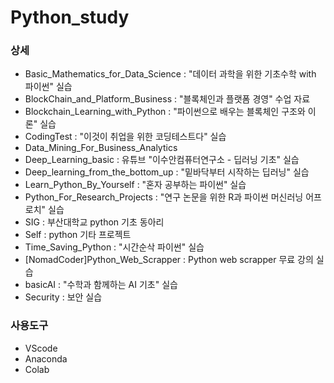 # Python_study
### 상세
- Basic_Mathematics_for_Data_Science : "데이터 과학을 위한 기초수학 with 파이썬" 실습
- BlockChain_and_Platform_Business : "블록체인과 플랫폼 경영" 수업 자료  
- Blockchain_Learning_with_Python : "파이썬으로 배우는 블록체인 구조와 이론" 실습
- CodingTest : "이것이 취업을 위한 코딩테스트다" 실습
- Data_Mining_For_Business_Analytics
- Deep_Learning_basic : 유튜브 "이수안컴퓨터연구소 - 딥러닝 기초" 실습 
- Deep_learning_from_the_bottom_up : "밑바닥부터 시작하는 딥러닝" 실습
- Learn_Python_By_Yourself : "혼자 공부하는 파이썬" 실습
- Python_For_Research_Projects : "연구 논문을 위한 R과 파이썬 머신러닝 어프로치" 실습
- SIG : 부산대학교 python 기초 동아리
- Self : python 기타 프로젝트
- Time_Saving_Python : "시간순삭 파이썬" 실습
- [NomadCoder]Python_Web_Scrapper : Python web scrapper 무료 강의 실습
- basicAI : "수학과 함께하는 AI 기초" 실습 
- Security : 보안 실습

### 사용도구
- VScode
- Anaconda
- Colab 
